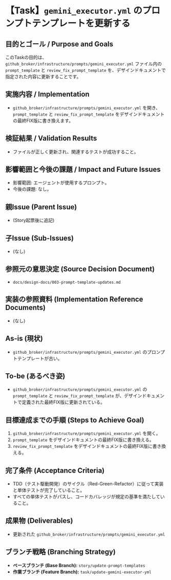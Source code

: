 # 【Task】`gemini_executor.yml` のプロンプトテンプレートを更新する

## 目的とゴール / Purpose and Goals
このTaskの目的は、`github_broker/infrastructure/prompts/gemini_executor.yml` ファイル内の `prompt_template` と `review_fix_prompt_template` を、デザインドキュメントで指定された内容に更新することです。

## 実施内容 / Implementation
- `github_broker/infrastructure/prompts/gemini_executor.yml` を開き、`prompt_template` と `review_fix_prompt_template` をデザインドキュメントの最終FIX版に書き換えます。

## 検証結果 / Validation Results
- ファイルが正しく更新され、関連するテストが成功すること。

## 影響範囲と今後の課題 / Impact and Future Issues
- 影響範囲: エージェントが使用するプロンプト。
- 今後の課題: なし。

## 親Issue (Parent Issue)
- (Story起票後に追記)

## 子Issue (Sub-Issues)
- (なし)

## 参照元の意思決定 (Source Decision Document)
- `docs/design-docs/003-prompt-template-updates.md`

## 実装の参照資料 (Implementation Reference Documents)
- (なし)

## As-is (現状)
- `github_broker/infrastructure/prompts/gemini_executor.yml` のプロンプトテンプレートが古い。

## To-be (あるべき姿)
- `github_broker/infrastructure/prompts/gemini_executor.yml` の `prompt_template` と `review_fix_prompt_template` が、デザインドキュメントで定義された最終FIX版に更新されている。

## 目標達成までの手順 (Steps to Achieve Goal)
1. `github_broker/infrastructure/prompts/gemini_executor.yml` を開く。
2. `prompt_template` をデザインドキュメントの最終FIX版に書き換える。
3. `review_fix_prompt_template` をデザインドキュメントの最終FIX版に書き換える。

## 完了条件 (Acceptance Criteria)
- TDD（テスト駆動開発）のサイクル（Red-Green-Refactor）に従って実装と単体テストが完了していること。
- すべての単体テストがパスし、コードカバレッジが規定の基準を満たしていること。

## 成果物 (Deliverables)
- 更新された `github_broker/infrastructure/prompts/gemini_executor.yml`

## ブランチ戦略 (Branching Strategy)
- **ベースブランチ (Base Branch):** `story/update-prompt-templates`
- **作業ブランチ (Feature Branch):** `task/update-gemini-executor-yml`